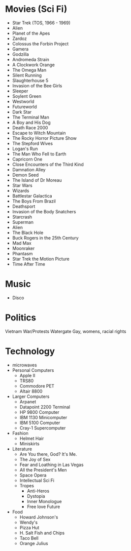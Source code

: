 # Movies (Sci Fi)
* Star Trek (TOS, 1966 - 1969)
* Alien
* Planet of the Apes
* Zardoz
* Colossus the Forbin Project
* Gamera
* Godzilla
* Andromeda Strain
* A Clockwork Orange
* The Omega Man
* Silent Running
* Slaughterhouse 5
* Invasion of the Bee Girls
* Sleeper
* Soylent Green
* Westworld
* Futureworld
* Dark Star
* The Terminal Man
* A Boy and His Dog
* Death Race 2000
* Escape to Witch Mountain
* The Rocky Horror Picture Show
* The Stepford Wives
* Logan's Run
* The Man Who Fell to Earth
* Capricorn One
* Close Encounters of the Third Kind
* Damnation Alley
* Demon Seed
* The Island of Dr Moreau
* Star Wars
* Wizards
* Battlestar Galactica
* The Boys From Brazil
* Deathsport
* Invasion of the Body Snatchers
* Starcrash
* Superman
* Alien
* The Black Hole
* Buck Rogers in the 25th Century
* Mad Max
* Moonraker
* Phantasm
* Star Trek the Motion Picture
* Time After Time
# Music
* Disco
# Politics
Vietnam War/Protests
Watergate
Gay, womens, racial rights
# Technology
* microwaves
* Personal Computers
	* Apple II
	* TRS80
	* Commodore PET
	* Altair 8800
* Larger Computers
	* Arpanet
	* Datapoint 2200 Terminal
	* HP 9800 Computer
	* IBM 1130 Minicomputer
	* IBM  5100 Computer
	* Cray-1 Supercomputer
* Fashion
	* Helmet Hair
	* Miniskirts
* Literature
	* Are You there, God?  It's Me.
	* The Joy of Sex
	* Fear and Loathing in Las Vegas
	* All the President's Men
	* Space Opera
	* Intellectual Sci Fi
	* Tropes
		* Anti-Heros
		* Dystopia
		* Inner Monologue
		* Free love Future
* Food
	* Howard Johnson's
	* Wendy's
	* Pizza Hut
	* H. Salt Fish and Chips
	* Taco Bell
	* Orange Julius